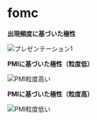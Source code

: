# fomc

**出現頻度に基づいた極性**

![プレゼンテーション1](https://user-images.githubusercontent.com/78225829/155840269-6876ae05-d1be-480d-9313-b0f4c3dea81a.jpg)


**PMIに基づいた極性（粒度低）**


![PMI粒度高い](https://user-images.githubusercontent.com/78225829/155840265-9ad6ce81-f3ff-4546-867c-f6f55a609ac2.jpg)



**PMIに基づいた極性（粒度高）**



![PMI粒度低い](https://user-images.githubusercontent.com/78225829/155840264-501bd30e-7d60-4c48-8d99-66b77de88998.jpg)

 
